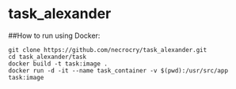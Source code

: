 # task_alexander

##How to run using Docker:
```
git clone https://github.com/necrocry/task_alexander.git
cd task_alexander/task
docker build -t task:image .
docker run -d -it --name task_container -v $(pwd):/usr/src/app task:image
```
